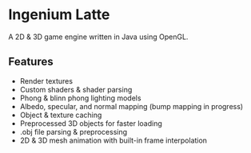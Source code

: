 # Ingenium Latte

A 2D & 3D game engine written in Java using OpenGL.

## Features
- Render textures
- Custom shaders & shader parsing
- Phong & blinn phong lighting models
- Albedo, specular, and normal mapping (bump mapping in progress)
- Object & texture caching
- Preprocessed 3D objects for faster loading
- .obj file parsing & preprocessing
- 2D & 3D mesh animation with built-in frame interpolation 
